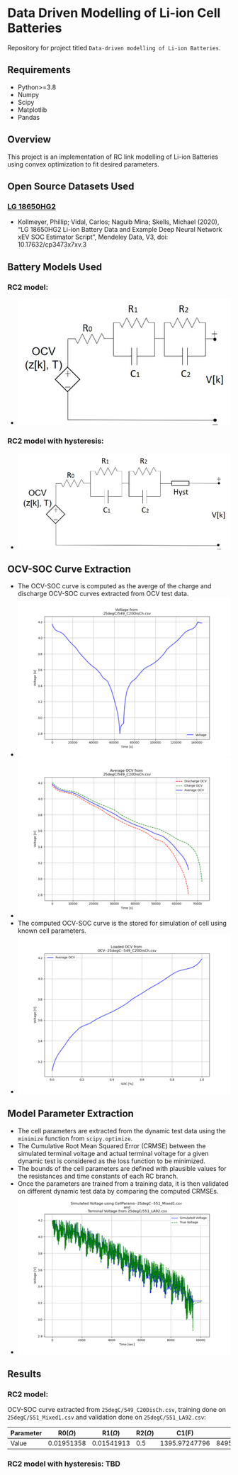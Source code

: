 # Data Driven Modelling of Li-ion Cell Batteries
Repository for project titled ```Data-driven modelling of Li-ion Batteries```. 

## Requirements
- Python>=3.8
- Numpy
- Scipy
- Matplotlib
- Pandas

## Overview
This project is an implementation of RC link modelling of Li-ion Batteries using convex optimization to fit desired parameters.

## Open Source Datasets Used
### [LG 18650HG2](https://data.mendeley.com/datasets/cp3473x7xv/3)
- Kollmeyer, Phillip; Vidal, Carlos; Naguib Mina; Skells, Michael  (2020), “LG 18650HG2 Li-ion Battery Data and Example Deep Neural Network xEV SOC Estimator Script”, Mendeley Data, V3, doi: 10.17632/cp3473x7xv.3

## Battery Models Used
### RC2 model:
- ![rc2](images/rc2.jpg)
### RC2 model with hysteresis:
- ![rc2-hyst](images/rc2-hyst.jpg)

## OCV-SOC Curve Extraction
- The OCV-SOC curve is computed as the averge of the charge and discharge OCV-SOC curves extracted from OCV test data.
- ![ocv-test](images/test-volt.png)
- ![ocv](images/ocv.png)
- The computed OCV-SOC curve is the stored for simulation of cell using known cell parameters.
- ![loaded-ocv](images/loaded-ocv.png)

## Model Parameter Extraction
- The cell parameters are extracted from the dynamic test data using the ```minimize``` function from ```scipy.optimize```. 
- The Cumulative Root Mean Squared Error (CRMSE) between the simulated terminal voltage and actual terminal voltage for a given dynamic test is considered as the loss function to be minimized.
- The bounds of the cell parameters are defined with plausible values for the resistances and time constants of each RC branch.
- Once the parameters are trained from a training data, it is then validated on different dynamic test data by comparing the computed CRMSEs.
- ![dynamic](images/dynamic.png)

## Results
### RC2 model:
OCV-SOC curve extracted from ```25degC/549_C20DisCh.csv```, training done on ```25degC/551_Mixed1.csv``` and validation done on ```25degC/551_LA92.csv```:

| Parameter | R0($\Omega$)    | R1($\Omega$)    | R2($\Omega$) | C1(F)     | C2(F)      | CRMSE(V)             |
|-----------|------------|------------|---------|---------------|----------------|-------------------|
| Value     | 0.01951358 | 0.01541913 | 0.5     | 1395.97247796 | 84959.64540431 | 20.095525362647045 |

### RC2 model with hysteresis: TBD